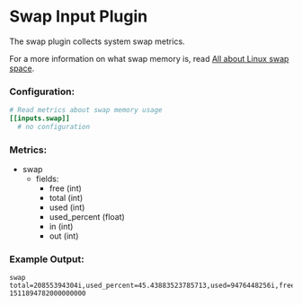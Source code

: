 # Swap Input Plugin

The swap plugin collects system swap metrics.

For a more information on what swap memory is, read [All about Linux swap space](https://www.linux.com/news/all-about-linux-swap-space).

### Configuration:

```toml
# Read metrics about swap memory usage
[[inputs.swap]]
  # no configuration
```

### Metrics:

- swap
  - fields:
    - free (int)
    - total (int)
    - used (int)
    - used_percent (float)
    - in (int)
    - out (int)

### Example Output:

```
swap total=20855394304i,used_percent=45.43883523785713,used=9476448256i,free=1715331072i 1511894782000000000
```
